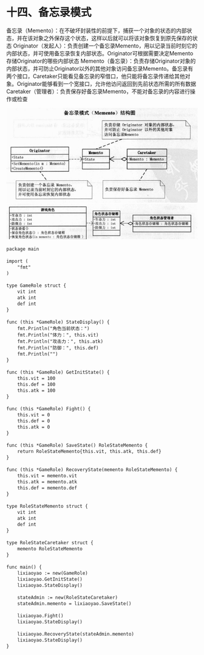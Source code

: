 # 十四、备忘录模式

备忘录（Memento）：在不破坏封装性的前提下，捕获一个对象的状态的内部状态，并在该对象之外保存这个状态，这样以后就可以将该对象恢复到原先保存的状态
Originator（发起人）：负责创建一个备忘录Memento，用以记录当前时刻它的内部状态，并可使用备忘录恢复内部状态。Originator可根据需要决定Memento存储Originator的哪些内部状态
Memento（备忘录）：负责存储Originator对象的内部状态，并可防止Originator以外的其他对象访问备忘录Memento。备忘录有两个接口，Caretaker只能看见备忘录的窄借口，他只能将备忘录传递给其他对象。Originator能够看到一个宽接口，允许他访问返回到先前状态所需的所有数据
Caretaker（管理者）：负责保存好备忘录Memento，不能对备忘录的内容进行操作或检查

![Alt text](images/31111719_j57D.jpg) 
![Alt text](images/31111720_uTzf.jpg) 

```
package main
 
import (
    "fmt"
)
 
type GameRole struct {
    vit int
    atk int
    def int
}
 
func (this *GameRole) StateDisplay() {
    fmt.Println("角色当前状态：")
    fmt.Println("体力：", this.vit)
    fmt.Println("攻击力：", this.atk)
    fmt.Println("防御：", this.def)
    fmt.Println("")
}
 
func (this *GameRole) GetInitState() {
    this.vit = 100
    this.def = 100
    this.atk = 100
}
 
func (this *GameRole) Fight() {
    this.vit = 0
    this.def = 0
    this.atk = 0
}
 
func (this *GameRole) SaveState() RoleStateMemento {
    return RoleStateMemento{this.vit, this.atk, this.def}
}
 
func (this *GameRole) RecoveryState(memento RoleStateMemento) {
    this.vit = memento.vit
    this.atk = memento.atk
    this.def = memento.def
}
 
type RoleStateMemento struct {
    vit int
    atk int
    def int
}
 
type RoleStateCaretaker struct {
    memento RoleStateMemento
}
 
func main() {
    lixiaoyao := new(GameRole)
    lixiaoyao.GetInitState()
    lixiaoyao.StateDisplay()
 
    stateAdmin := new(RoleStateCaretaker)
    stateAdmin.memento = lixiaoyao.SaveState()
 
    lixiaoyao.Fight()
    lixiaoyao.StateDisplay()
 
    lixiaoyao.RecoveryState(stateAdmin.memento)
    lixiaoyao.StateDisplay()
}

```
